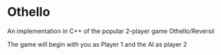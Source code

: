 # Othello
An implementation in C++ of the popular 2-player game Othello/Reversii

The game will begin with you as Player 1 and the AI as player 2
